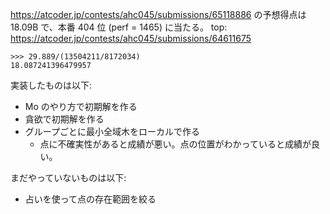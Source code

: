 https://atcoder.jp/contests/ahc045/submissions/65118886 の予想得点は 18.09B で、本番 404 位 (perf = 1465) に当たる。
top: https://atcoder.jp/contests/ahc045/submissions/64611675
```
>>> 29.889/(13504211/8172034)
18.087241396479957
```

実装したものは以下:
- Mo のやり方で初期解を作る
- 貪欲で初期解を作る
- グループごとに最小全域木をローカルで作る
  - 点に不確実性があると成績が悪い。点の位置がわかっていると成績が良い。

まだやっていないものは以下:
- 占いを使って点の存在範囲を絞る
